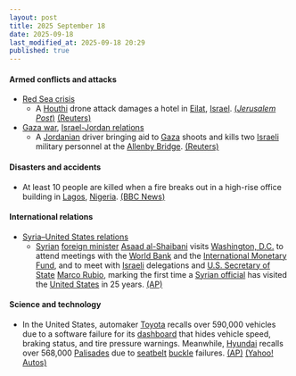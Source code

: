 ```yaml
---
layout: post
title: 2025 September 18
date: 2025-09-18
last_modified_at: 2025-09-18 20:29
published: true
---
```



#### Armed conflicts and attacks

* [Red Sea crisis](https://en.wikipedia.org/wiki/Red_Sea_crisis "Red Sea crisis")
  * A [Houthi](https://en.wikipedia.org/wiki/Houthi "Houthi") drone attack damages a hotel in [Eilat](https://en.wikipedia.org/wiki/Eilat "Eilat"), [Israel](https://en.wikipedia.org/wiki/Israel "Israel"). [(*Jerusalem Post*)](https://www.jpost.com/israel-news/article-867996) [(Reuters)](https://www.reuters.com/world/middle-east/drone-launched-yemen-crashes-israels-eilat-2025-09-18/)
* [Gaza war](https://en.wikipedia.org/wiki/Gaza_war "Gaza war"), [Israel-Jordan relations](https://en.wikipedia.org/wiki/Israel-Jordan_relations "Israel-Jordan relations")
  * A [Jordanian](https://en.wikipedia.org/wiki/Jordan "Jordan") driver bringing aid to [Gaza](https://en.wikipedia.org/wiki/Gaza_Strip "Gaza Strip") shoots and kills two [Israeli](https://en.wikipedia.org/wiki/Israel "Israel") military personnel at the [Allenby Bridge](https://en.wikipedia.org/wiki/Allenby_Bridge "Allenby Bridge"). [(Reuters)](https://www.reuters.com/world/middle-east/israeli-military-says-received-report-shooting-jordan-border-crossing-2025-09-18/)

#### Disasters and accidents

* At least 10 people are killed when a fire breaks out in a high-rise office building in [Lagos](https://en.wikipedia.org/wiki/Lagos "Lagos"), [Nigeria](https://en.wikipedia.org/wiki/Nigeria "Nigeria"). [(BBC News)](https://www.bbc.com/news/articles/cr704re0kmpo)

#### International relations

* [Syria–United States relations](https://en.wikipedia.org/wiki/Syria%E2%80%93United_States_relations "Syria–United States relations")
  * [Syrian](https://en.wikipedia.org/wiki/Syria "Syria") [foreign minister](https://en.wikipedia.org/wiki/Ministry_of_Foreign_Affairs_and_Expatriates_%28Syria%29 "Ministry of Foreign Affairs and Expatriates (Syria)") [Asaad al-Shaibani](https://en.wikipedia.org/wiki/Asaad_al-Shaibani "Asaad al-Shaibani") visits [Washington, D.C.](https://en.wikipedia.org/wiki/Washington%2C_D.C. "Washington, D.C.") to attend meetings with the [World Bank](https://en.wikipedia.org/wiki/World_Bank "World Bank") and the [International Monetary Fund](https://en.wikipedia.org/wiki/International_Monetary_Fund "International Monetary Fund"), and to meet with [Israeli](https://en.wikipedia.org/wiki/Israel "Israel") delegations and [U.S. Secretary of State](https://en.wikipedia.org/wiki/U.S._Secretary_of_State "U.S. Secretary of State") [Marco Rubio](https://en.wikipedia.org/wiki/Marco_Rubio "Marco Rubio"), marking the first time a [Syrian official](https://en.wikipedia.org/wiki/Syrian_transitional_government "Syrian transitional government") has visited the [United States](https://en.wikipedia.org/wiki/United_States "United States") in 25 years. [(AP)](https://apnews.com/article/syria-us-asaad-alshibani-trump-sanctions-alsharaa-526af7ef1ad6afc5ad1086e0707a5720)

#### Science and technology

* In the United States, automaker [Toyota](https://en.wikipedia.org/wiki/Toyota "Toyota") recalls over 590,000 vehicles due to a software failure for its [dashboard](https://en.wikipedia.org/wiki/Dashboard "Dashboard") that hides vehicle speed, braking status, and tire pressure warnings. Meanwhile, [Hyundai](https://en.wikipedia.org/wiki/Hyundai "Hyundai") recalls over 568,000 [Palisades](https://en.wikipedia.org/wiki/Hyundai_Palisade "Hyundai Palisade") due to [seatbelt](https://en.wikipedia.org/wiki/Seatbelt "Seatbelt") [buckle](https://en.wikipedia.org/wiki/Belt_buckle "Belt buckle") failures. [(AP)](https://apnews.com/article/auto-recalls-hyundai-toyota-safety-87734fbc8c951415564c21a2f21d9fdf) [(Yahoo! Autos)](https://autos.yahoo.com/safety-and-recalls/articles/toyota-hyundai-recall-more-1-144256702.html)
